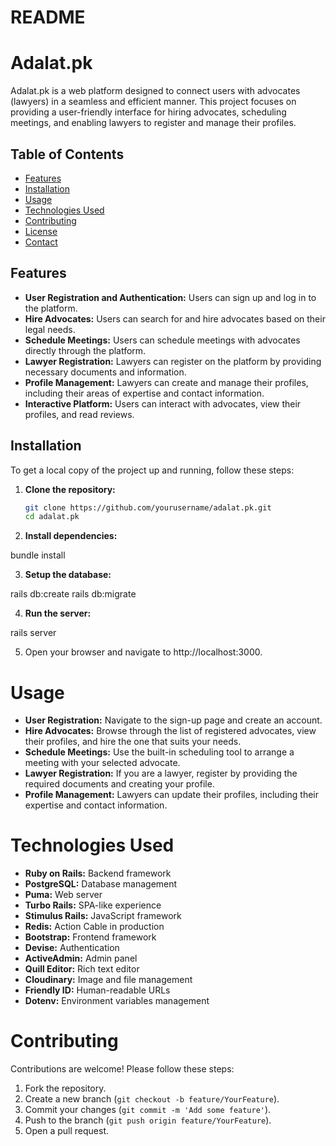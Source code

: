 # README

# Adalat.pk

Adalat.pk is a web platform designed to connect users with advocates (lawyers) in a seamless and efficient manner. This project focuses on providing a user-friendly interface for hiring advocates, scheduling meetings, and enabling lawyers to register and manage their profiles.

## Table of Contents

- [Features](#features)
- [Installation](#installation)
- [Usage](#usage)
- [Technologies Used](#technologies-used)
- [Contributing](#contributing)
- [License](#license)
- [Contact](#contact)

## Features

- **User Registration and Authentication:** Users can sign up and log in to the platform.
- **Hire Advocates:** Users can search for and hire advocates based on their legal needs.
- **Schedule Meetings:** Users can schedule meetings with advocates directly through the platform.
- **Lawyer Registration:** Lawyers can register on the platform by providing necessary documents and information.
- **Profile Management:** Lawyers can create and manage their profiles, including their areas of expertise and contact information.
- **Interactive Platform:** Users can interact with advocates, view their profiles, and read reviews.

## Installation

To get a local copy of the project up and running, follow these steps:

1. **Clone the repository:**

   ```sh
   git clone https://github.com/yourusername/adalat.pk.git
   cd adalat.pk


2. **Install dependencies:**

  bundle install

3. **Setup the database:**

  rails db:create
  rails db:migrate

4. **Run the server:**

  rails server

5. Open your browser and navigate to http://localhost:3000.

# Usage

- **User Registration:** Navigate to the sign-up page and create an account.
- **Hire Advocates:** Browse through the list of registered advocates, view their profiles, and hire the one that suits your needs.
- **Schedule Meetings:** Use the built-in scheduling tool to arrange a meeting with your selected advocate.
- **Lawyer Registration:** If you are a lawyer, register by providing the required documents and creating your profile.
- **Profile Management:** Lawyers can update their profiles, including their expertise and contact information.

# Technologies Used

- **Ruby on Rails:** Backend framework
- **PostgreSQL:** Database management
- **Puma:** Web server
- **Turbo Rails:** SPA-like experience
- **Stimulus Rails:** JavaScript framework
- **Redis:** Action Cable in production
- **Bootstrap:** Frontend framework
- **Devise:** Authentication
- **ActiveAdmin:** Admin panel
- **Quill Editor:** Rich text editor
- **Cloudinary:** Image and file management
- **Friendly ID:** Human-readable URLs
- **Dotenv:** Environment variables management

# Contributing

Contributions are welcome! Please follow these steps:

1. Fork the repository.
2. Create a new branch (`git checkout -b feature/YourFeature`).
3. Commit your changes (`git commit -m 'Add some feature'`).
4. Push to the branch (`git push origin feature/YourFeature`).
5. Open a pull request.
